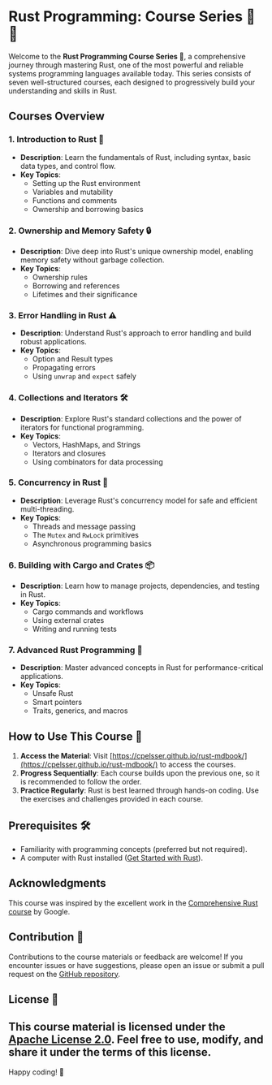 # Rust Programming: Course Series 🚀 🦀

Welcome to the **Rust Programming Course Series 🦀**, a comprehensive journey through mastering Rust, one of the most powerful and reliable systems programming languages available today. This series consists of seven well-structured courses, each designed to progressively build your understanding and skills in Rust.

## Courses Overview

### 1. **Introduction to Rust** 🌟
- **Description**: Learn the fundamentals of Rust, including syntax, basic data types, and control flow.
- **Key Topics**:
  - Setting up the Rust environment
  - Variables and mutability
  - Functions and comments
  - Ownership and borrowing basics

### 2. **Ownership and Memory Safety** 🔒
- **Description**: Dive deep into Rust's unique ownership model, enabling memory safety without garbage collection.
- **Key Topics**:
  - Ownership rules
  - Borrowing and references
  - Lifetimes and their significance

### 3. **Error Handling in Rust** ⚠️
- **Description**: Understand Rust's approach to error handling and build robust applications.
- **Key Topics**:
  - Option and Result types
  - Propagating errors
  - Using `unwrap` and `expect` safely

### 4. **Collections and Iterators** 🛠️
- **Description**: Explore Rust's standard collections and the power of iterators for functional programming.
- **Key Topics**:
  - Vectors, HashMaps, and Strings
  - Iterators and closures
  - Using combinators for data processing

### 5. **Concurrency in Rust** 🤝
- **Description**: Leverage Rust's concurrency model for safe and efficient multi-threading.
- **Key Topics**:
  - Threads and message passing
  - The `Mutex` and `RwLock` primitives
  - Asynchronous programming basics

### 6. **Building with Cargo and Crates** 📦
- **Description**: Learn how to manage projects, dependencies, and testing in Rust.
- **Key Topics**:
  - Cargo commands and workflows
  - Using external crates
  - Writing and running tests

### 7. **Advanced Rust Programming** 🚧
- **Description**: Master advanced concepts in Rust for performance-critical applications.
- **Key Topics**:
  - Unsafe Rust
  - Smart pointers
  - Traits, generics, and macros

## How to Use This Course 📝

1. **Access the Material**: Visit [https://cpelsser.github.io/rust-mdbook/](https://cpelsser.github.io/rust-mdbook/) to access the courses.
2. **Progress Sequentially**: Each course builds upon the previous one, so it is recommended to follow the order.
3. **Practice Regularly**: Rust is best learned through hands-on coding. Use the exercises and challenges provided in each course.

## Prerequisites 🛠️
- Familiarity with programming concepts (preferred but not required).
- A computer with Rust installed ([Get Started with Rust](https://www.rust-lang.org/learn/get-started)).

## Acknowledgments

This course was inspired by the excellent work in the [Comprehensive Rust course](https://google.github.io/comprehensive-rust/) by Google.

## Contribution 🤲
Contributions to the course materials or feedback are welcome! If you encounter issues or have suggestions, please open an issue or submit a pull request on the [GitHub repository](https://github.com/cpelsser/rust-mdbook).

## License 📜
This course material is licensed under the [Apache License 2.0](https://www.apache.org/licenses/LICENSE-2.0). Feel free to use, modify, and share it under the terms of this license.
---

Happy coding! 🚀
